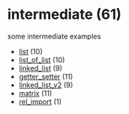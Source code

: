# intermediate (61)
some intermediate examples

+ [list](list/README.md) (10)
+ [list_of_list](list_of_list/README.md) (10)
+ [linked_list](linked_list/README.md) (9)
+ [getter_setter](getter_setter/README.md) (11)
+ [linked_list_v2](linked_list_v2/README.md) (9)
+ [matrix](matrix/README.md) (11)
+ [rel_import](rel_import/README.md) (1)
